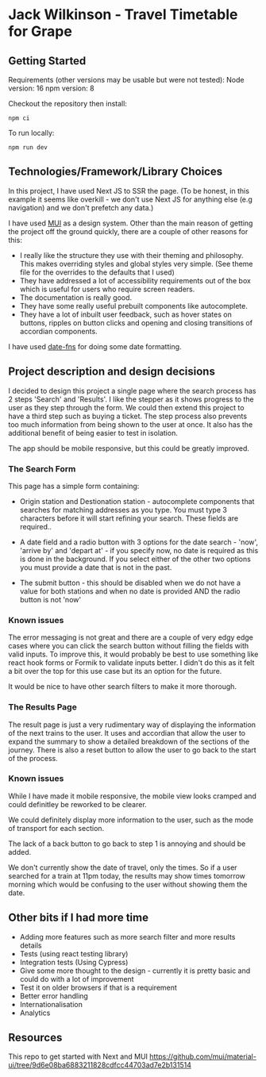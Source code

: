 # Jack Wilkinson - Travel Timetable for Grape

## Getting Started

Requirements (other versions may be usable but were not tested):
Node version: 16
npm version: 8

Checkout the repository then install:

```
npm ci
```

To run locally:

```
npm run dev
```

## Technologies/Framework/Library Choices

In this project, I have used Next JS to SSR the page. (To be honest, in this example it seems like overkill - we don't use Next JS for anything else (e.g navigation) and we don't prefetch any data.)

I have used [MUI](https://mui.com/) as a design system. Other than the main reason of getting the project off the ground quickly, there are a couple of other reasons for this:

- I really like the structure they use with their theming and philosophy. This makes overriding styles and global styles very simple. (See theme file for the overrides to the defaults that I used)
- They have addressed a lot of accessibility requirements out of the box which is useful for users who require screen readers.
- The documentation is really good.
- They have some really useful prebuilt components like autocomplete.
- They have a lot of inbuilt user feedback, such as hover states on buttons, ripples on button clicks and opening and closing transitions of accordian components.

I have used [date-fns](https://date-fns.org/) for doing some date formatting.

## Project description and design decisions

I decided to design this project a single page where the search process has 2 steps 'Search' and 'Results'. I like the stepper as it shows progress to the user as they step through the form. We could then extend this project to have a third step such as buying a ticket. The step process also prevents too much information from being shown to the user at once. It also has the additional benefit of being easier to test in isolation.

The app should be mobile responsive, but this could be greatly improved.

### The Search Form

This page has a simple form containing:

- Origin station and Destionation station - autocomplete components that searches for matching addresses as you type. You must type 3 characters before it will start refining your search. These fields are required..

- A date field and a radio button with 3 options for the date search - 'now', 'arrive by' and 'depart at' - if you specify now, no date is required as this is done in the background. If you select either of the other two options you must provide a date that is not in the past.

- The submit button - this should be disabled when we do not have a value for both stations and when no date is provided AND the radio button is not 'now'

### Known issues

The error messaging is not great and there are a couple of very edgy edge cases where you can click the search button without filling the fields with valid inputs.
To improve this, it would probably be best to use something like react hook forms or Formik to validate inputs better. I didn't do this as it felt a bit over the top for this use case but its an option for the future.

It would be nice to have other search filters to make it more thorough.

### The Results Page

The result page is just a very rudimentary way of displaying the information of the next trains to the user. It uses and accordian that allow the user to expand the summary to show a detailed breakdown of the sections of the journey.
There is also a reset button to allow the user to go back to the start of the process.

### Known issues

While I have made it mobile responsive, the mobile view looks cramped and could definitley be reworked to be clearer.

We could definitely display more information to the user, such as the mode of transport for each section.

The lack of a back button to go back to step 1 is annoying and should be added.

We don't currently show the date of travel, only the times. So if a user searched for a train at 11pm today, the results may show times tomorrow morning which would be confusing to the user without showing them the date.

## Other bits if I had more time

- Adding more features such as more search filter and more results details
- Tests (using react testing library)
- Integration tests (Using Cypress)
- Give some more thought to the design - currently it is pretty basic and could do with a lot of improvement
- Test it on older browsers if that is a requirement
- Better error handling
- Internationalisation
- Analytics

## Resources

This repo to get started with Next and MUI
https://github.com/mui/material-ui/tree/9d6e08ba6883211828cdfcc44703ad7e2b131514

